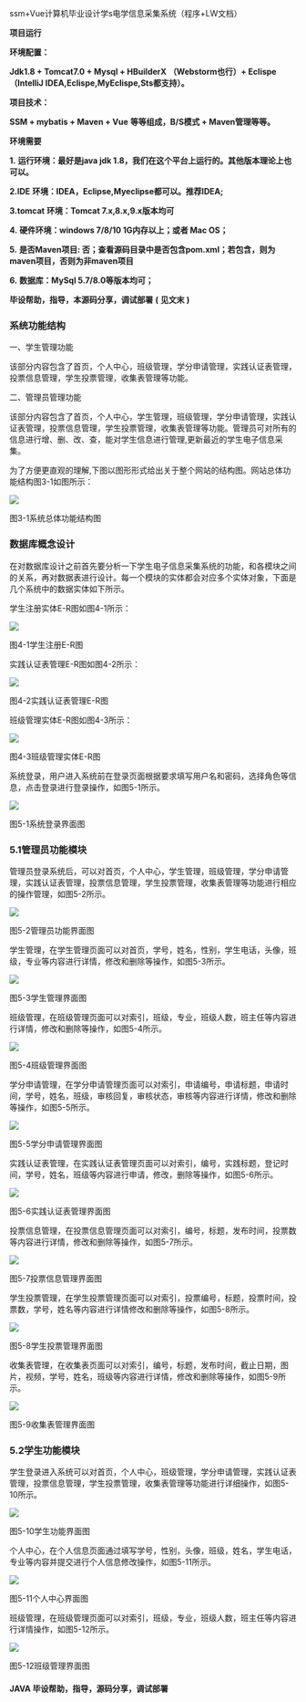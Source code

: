 ssm+Vue计算机毕业设计学s电学信息采集系统（程序+LW文档）

**项目运行**

**环境配置：**

**Jdk1.8 + Tomcat7.0 + Mysql + HBuilderX** **（Webstorm也行）+ Eclispe（IntelliJ
IDEA,Eclispe,MyEclispe,Sts都支持）。**

**项目技术：**

**SSM + mybatis + Maven + Vue** **等等组成，B/S模式 + Maven管理等等。**

**环境需要**

**1.** **运行环境：最好是java jdk 1.8，我们在这个平台上运行的。其他版本理论上也可以。**

**2.IDE** **环境：IDEA，Eclipse,Myeclipse都可以。推荐IDEA;**

**3.tomcat** **环境：Tomcat 7.x,8.x,9.x版本均可**

**4.** **硬件环境：windows 7/8/10 1G内存以上；或者 Mac OS；**

**5.** **是否Maven项目: 否；查看源码目录中是否包含pom.xml；若包含，则为maven项目，否则为非maven项目**

**6.** **数据库：MySql 5.7/8.0等版本均可；**

**毕设帮助，指导，本源码分享，调试部署** **(** **见文末** **)**

### 系统功能结构

一、学生管理功能

该部分内容包含了首页，个人中心，班级管理，学分申请管理，实践认证表管理，投票信息管理，学生投票管理，收集表管理等功能。

二、管理员管理功能

该部分内容包含了首页，个人中心，学生管理，班级管理，学分申请管理，实践认证表管理，投票信息管理，学生投票管理，收集表管理等功能。管理员可对所有的信息进行增、删、改、查，能对学生信息进行管理,更新最近的学生电子信息采集。

为了方便更直观的理解,下图以图形形式给出关于整个网站的结构图。网站总体功能结构图3-1如图所示：

![](./res/7801d12f04b149beaa7b31a1855900a7.png)

图3-1系统总体功能结构图

### 数据库概念设计

在对数据库设计之前首先要分析一下学生电子信息采集系统的功能，和各模块之间的关系，再对数据表进行设计。每一个模块的实体都会对应多个实体对象，下面是几个系统中的数据实体如下所示。

学生注册实体E-R图如图4-1所示：

![](./res/4f04de3edc594e37aebcdc68cbd06b2d.png)

图4-1学生注册E-R图

实践认证表管理E-R图如图4-2所示：

![](./res/a68cdc19089d4ed0ae8fc531ffb3bb3d.png)

图4-2实践认证表管理E-R图

班级管理实体E-R图如图4-3所示：

![](./res/7495a741486448369258a80d19920da8.png)

图4-3班级管理实体E-R图

系统登录，用户进入系统前在登录页面根据要求填写用户名和密码，选择角色等信息，点击登录进行登录操作，如图5-1所示。

![](./res/04afa7d0f0ea46b1aeec3cdb4b8daa6f.png)

图5-1系统登录界面图

### 5.1管理员功能模块

管理员登录系统后，可以对首页，个人中心，学生管理，班级管理，学分申请管理，实践认证表管理，投票信息管理，学生投票管理，收集表管理等功能进行相应的操作管理，如图5-2所示。

![](./res/59557a4eba204d41bae0663011d60d06.png)

图5-2管理员功能界面图

学生管理，在学生管理页面可以对首页，学号，姓名，性别，学生电话，头像，班级，专业等内容进行详情，修改和删除等操作，如图5-3所示。

![](./res/25ad4f544d7c468096729b2f48d809ec.png)

图5-3学生管理界面图

班级管理，在班级管理页面可以对索引，班级，专业，班级人数，班主任等内容进行详情，修改和删除等操作，如图5-4所示。

![](./res/cf7f1e1b2b6746e5a597cf31acfa7723.png)

图5-4班级管理界面图

学分申请管理，在学分申请管理页面可以对索引，申请编号，申请标题，申请时间，学号，姓名，班级，审核回复，审核状态，审核等内容进行详情，修改和删除等操作，如图5-5所示。

![](./res/a03ab2a325e94503ba1b9e7d9f0d6173.png)

图5-5学分申请管理界面图

实践认证表管理，在实践认证表管理页面可以对索引，编号，实践标题，登记时间，学号，姓名，班级等内容进行申请，修改，删除等操作，如图5-6所示。

![](./res/d398cc32fbd844448f89f6bc133a3aa9.png)

图5-6实践认证表管理界面图

投票信息管理，在投票信息管理页面可以对索引，编号，标题，发布时间，投票数等内容进行详情，修改和删除等操作，如图5-7所示。

![](./res/d4a1e0698fd8468d817cda0d05486088.png)

图5-7投票信息管理界面图

学生投票管理，在学生投票管理页面可以对索引，投票编号，标题，投票时间，投票数，学号，姓名等内容进行详情修改和删除等操作，如图5-8所示。

![](./res/1cef05488f724b42b76a18dfe3b9eed0.png)

图5-8学生投票管理界面图

收集表管理，在收集表页面可以对索引，编号，标题，发布时间，截止日期，图片，视频，学号，姓名，班级等内容进行详情，修改和删除等操作，如图5-9所示。

![](./res/92b5840ede12443d99475c655393c51e.png)

图5-9收集表管理界面图

### 5.2学生功能模块

学生登录进入系统可以对首页，个人中心，班级管理，学分申请管理，实践认证表管理，投票信息管理，学生投票管理，收集表管理等功能进行详细操作，如图5-10所示。

![](./res/35b430ce78c640bdb6392212749a4db7.png)

图5-10学生功能界面图

个人中心，在个人信息页面通过填写学号，性别，头像，班级，姓名，学生电话，专业等内容并提交进行个人信息修改操作，如图5-11所示。

![](./res/c4dbe26eec1b41e78db115dcb21e3935.png)

图5-11个人中心界面图

班级管理，在班级管理页面可以对索引，班级，专业，班级人数，班主任等内容进行详情操作，如图5-12所示。

![](./res/132defaf2bca420591d08f0f70b6cca1.png)

图5-12班级管理界面图

#### **JAVA** **毕设帮助，指导，源码分享，调试部署**

